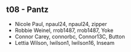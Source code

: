 ## t08 - Pantz

* Nicole Paul, npaul24, npaul24, zipper
* Robbie Weinel, rrob1487, rrob1487, Yoke
* Connor Carey, connorbc, Connor13C, Button
* Lettia Wilson, lwilson1, lwilson16, Inseam
